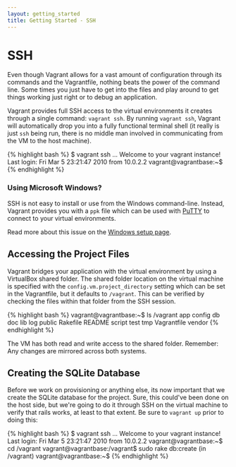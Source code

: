 ```yaml
---
layout: getting_started
title: Getting Started - SSH
---
```

# SSH

Even though Vagrant allows for a vast amount of configuration through its
commands and the Vagrantfile, nothing beats the power of the command line.
Some times you just have to get into the files and play around to get things
working just right or to debug an application.

Vagrant provides full SSH access to the virtual environments it creates
through a single command: `vagrant ssh`. By running `vagrant ssh`, Vagrant
will automatically drop you into a fully functional terminal shell (it
really is just `ssh`  being run, there is no middle man involved in communicating
from the VM to the host machine).

{% highlight bash %}
$ vagrant ssh
...
Welcome to your vagrant instance!
Last login: Fri Mar  5 23:21:47 2010 from 10.0.2.2
vagrant@vagrantbase:~$
{% endhighlight %}

<div class="info">
  <h3>Using Microsoft Windows?</h3>
  <p>
    SSH is not easy to install or use from the Windows command-line. Instead,
    Vagrant provides you with a <code>ppk</code> file which can be used with
    <a href="http://www.chiark.greenend.org.uk/~sgtatham/putty/">PuTTY</a> to
    connect to your virtual environments.
  </p>
  <p>
    Read more about this issue on the <a href="/docs/getting-started/setup/windows.html">Windows setup page</a>.
  </p>
</div>

## Accessing the Project Files

Vagrant bridges your application with the virtual environment by using a
VirtualBox shared folder. The shared folder location on the virtual machine
is specified with the `config.vm.project_directory` setting which can be set
in the Vagrantfile, but it defaults to `/vagrant`. This can be verified by
checking the files within that folder from the SSH session.

{% highlight bash %}
vagrant@vagrantbase:~$ ls /vagrant
app  config  db  doc  lib  log  public  Rakefile
README  script  test  tmp  Vagrantfile  vendor
{% endhighlight %}

The VM has both read and write access to the shared folder. Remember: Any
changes are mirrored across both systems.

## Creating the SQLite Database

Before we work on provisioning or anything else, its now important that
we create the SQLite database for the project. Sure, this could've been
done on the host side, but we're going to do it through SSH on the virtual
machine to verify that rails works, at least to that extent. Be sure to
`vagrant up` prior to doing this:

{% highlight bash %}
$ vagrant ssh
...
Welcome to your vagrant instance!
Last login: Fri Mar  5 23:21:47 2010 from 10.0.2.2
vagrant@vagrantbase:~$ cd /vagrant
vagrant@vagrantbase:/vagrant$ sudo rake db:create
(in /vagrant)
vagrant@vagrantbase:~$
{% endhighlight %}

